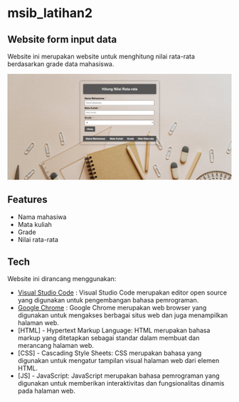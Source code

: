 # msib_latihan2

## Website form input data

Website ini merupakan website untuk menghitung nilai rata-rata berdasarkan grade data mahasiswa.

<p align="center"><img src="Image/Picture1.jpg" alt="Laravel Logo"></a></p>

## Features

- Nama mahasiwa
- Mata kuliah
- Grade
- Nilai rata-rata

## Tech

Website ini dirancang menggunakan:

- [Visual Studio Code](https://code.visualstudio.com/docs/editor/vscode-web) : Visual Studio Code merupakan editor open source yang digunakan untuk pengembangan bahasa pemrograman.
- [Google Chrome](https://www.google.com/intl/id_id/chrome/) : Google Chrome merupakan web browser yang digunakan untuk mengakses berbagai situs web dan juga menampilkan halaman web.
- [HTML] - Hypertext Markup Language: HTML merupakan bahasa markup yang ditetapkan sebagai standar dalam membuat dan merancang halaman web.
- [CSS] - Cascading Style Sheets: CSS merupakan bahasa yang digunakan untuk mengatur tampilan visual halaman web dari elemen HTML.
- [JS] - JavaScript: JavaScript merupakan bahasa pemrograman yang digunakan untuk memberikan interaktivitas dan fungsionalitas dinamis pada halaman web.
